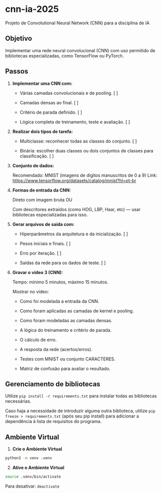 # cnn-ia-2025

Projeto de Convolutional Neural Network (CNN) para a disciplina de IA

## Objetivo

Implementar uma rede neural convolucional (CNN) com uso permitido de bibliotecas especializadas, como TensorFlow ou PyTorch.

## Passos

1. **Implementar uma CNN com:**

   - Várias camadas convolucionais e de pooling. [ ]

   - Camadas densas ao final. [ ]

   - Critério de parada definido. [ ]

   - Lógica completa de treinamento, teste e avaliação. [ ]

2. **Realizar dois tipos de tarefa:**

   - Multiclasse: reconhecer todas as classes do conjunto. [ ]

   - Binária: escolher duas classes ou dois conjuntos de classes para classificação. [ ]

3. **Conjunto de dados:**

   Recomendado: MNIST (imagens de dígitos manuscritos de 0 a 9)
   Link: https://www.tensorflow.org/datasets/catalog/mnist?hl=pt-br

4. **Formas de entrada da CNN:**

   Direto com imagem bruta
   OU

   Com descritores extraídos (como HOG, LBP, Haar, etc) — usar bibliotecas especializadas para isso.

5. **Gerar arquivos de saída com:**

   - Hiperparâmetros da arquitetura e da inicialização. [ ]

   - Pesos iniciais e finais. [ ]

   - Erro por iteração. [ ]

   - Saídas da rede para os dados de teste. [ ]

6. **Gravar o vídeo 3 (CNN):**

   Tempo: mínimo 5 minutos, máximo 15 minutos.

   Mostrar no vídeo:

   - Como foi modelada a entrada da CNN.

   - Como foram aplicadas as camadas de kernel e pooling.

   - Como foram modeladas as camadas densas.

   - A lógica do treinamento e critério de parada.

   - O cálculo de erro.

   - A resposta da rede (acertos/erros).

   - Testes com MNIST ou conjunto CARACTERES.

   - Matriz de confusão para avaliar o resultado.

## Gerenciamento de bibliotecas

Utilize `pip install -r requirements.txt` para instalar todas as bibliotecas necessárias.

Caso haja a necessidade de introduzir alguma outra biblioteca, utilize
`pip freeze > requirements.txt` (após seu pip install) para adicionar a dependência à lista de requisitos do programa.

## Ambiente Virtual

1. **Crie o Ambiente Virtual**

```bash
python3 -m venv .venv
```

2. **Ative o Ambiente Virtual**

```bash
source .venv/bin/activate
```

Para desativar: `deactivate`
